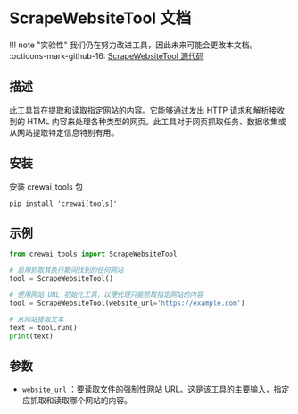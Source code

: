 # ScrapeWebsiteTool 文档

!!! note "实验性"
    我们仍在努力改进工具，因此未来可能会更改本文档。
    :octicons-mark-github-16: [ScrapeWebsiteTool 源代码](https://github.com/aithoughts/aipmAI-tools/tree/zh/src/crewai_tools/tools/scrape_website_tool)

## 描述
此工具旨在提取和读取指定网站的内容。它能够通过发出 HTTP 请求和解析接收到的 HTML 内容来处理各种类型的网页。此工具对于网页抓取任务、数据收集或从网站提取特定信息特别有用。

## 安装
安装 crewai_tools 包
```shell
pip install 'crewai[tools]'
```

## 示例
```python
from crewai_tools import ScrapeWebsiteTool

# 启用抓取其执行期间找到的任何网站
tool = ScrapeWebsiteTool()

# 使用网站 URL 初始化工具，以便代理只能抓取指定网站的内容
tool = ScrapeWebsiteTool(website_url='https://example.com')

# 从网站提取文本
text = tool.run()
print(text)
```

## 参数
- `website_url` ：要读取文件的强制性网站 URL。这是该工具的主要输入，指定应抓取和读取哪个网站的内容。
